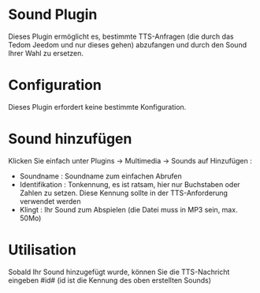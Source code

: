 # Sound Plugin

Dieses Plugin ermöglicht es, bestimmte TTS-Anfragen (die durch das Tedom Jeedom und nur dieses gehen) abzufangen und durch den Sound Ihrer Wahl zu ersetzen.

# Configuration

Dieses Plugin erfordert keine bestimmte Konfiguration.

# Sound hinzufügen

Klicken Sie einfach unter Plugins -> Multimedia -> Sounds auf Hinzufügen :

- Soundname : Soundname zum einfachen Abrufen
- Identifikation : Tonkennung, es ist ratsam, hier nur Buchstaben oder Zahlen zu setzen. Diese Kennung sollte in der TTS-Anforderung verwendet werden
- Klingt : Ihr Sound zum Abspielen (die Datei muss in MP3 sein, max. 50Mo)

# Utilisation

Sobald Ihr Sound hinzugefügt wurde, können Sie die TTS-Nachricht eingeben #id# (id ist die Kennung des oben erstellten Sounds)
